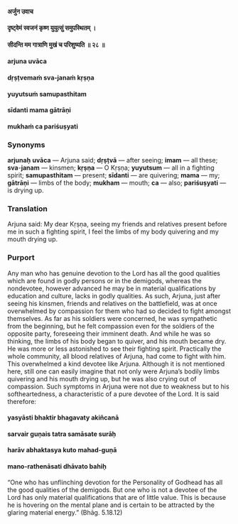#### अर्जुन उवाच
#### दृष्ट्वेमं स्वजनं कृष्ण युयुत्सुं समुपस्थितम्  ।
#### सीदन्ति मम गात्राणि मुखं च परिशुष्यति ॥ २८ ॥

#### arjuna uvāca
#### dṛṣṭvemaṁ sva-janaṁ kṛṣṇa
#### yuyutsuṁ samupasthitam
#### sīdanti mama gātrāṇi
#### mukhaṁ ca pariśuṣyati

### Synonyms

**arjunaḥ** **uvāca** — Arjuna said; **dṛṣṭvā** — after seeing; **imam** — all these; **sva**-**janam** — kinsmen; **kṛṣṇa** — O Kṛṣṇa; **yuyutsum** — all in a fighting spirit; **samupasthitam** — present; **sīdanti** — are quivering; **mama** — my; **gātrāṇi** — limbs of the body; **mukham** — mouth; **ca** — also; **pariśuṣyati** — is drying up.

### Translation

Arjuna said: My dear Kṛṣṇa, seeing my friends and relatives present before me in such a fighting spirit, I feel the limbs of my body quivering and my mouth drying up.

### Purport

Any man who has genuine devotion to the Lord has all the good qualities which are found in godly persons or in the demigods, whereas the nondevotee, however advanced he may be in material qualifications by education and culture, lacks in godly qualities. As such, Arjuna, just after seeing his kinsmen, friends and relatives on the battlefield, was at once overwhelmed by compassion for them who had so decided to fight amongst themselves. As far as his soldiers were concerned, he was sympathetic from the beginning, but he felt compassion even for the soldiers of the opposite party, foreseeing their imminent death. And while he was so thinking, the limbs of his body began to quiver, and his mouth became dry. He was more or less astonished to see their fighting spirit. Practically the whole community, all blood relatives of Arjuna, had come to fight with him. This overwhelmed a kind devotee like Arjuna. Although it is not mentioned here, still one can easily imagine that not only were Arjuna’s bodily limbs quivering and his mouth drying up, but he was also crying out of compassion. Such symptoms in Arjuna were not due to weakness but to his softheartedness, a characteristic of a pure devotee of the Lord. It is said therefore:

#### yasyāsti bhaktir bhagavaty akiñcanā
#### sarvair guṇais tatra samāsate surāḥ
#### harāv abhaktasya kuto mahad-guṇā
#### mano-rathenāsati dhāvato bahiḥ

“One who has unflinching devotion for the Personality of Godhead has all the good qualities of the demigods. But one who is not a devotee of the Lord has only material qualifications that are of little value. This is because he is hovering on the mental plane and is certain to be attracted by the glaring material energy.” (Bhāg. 5.18.12)